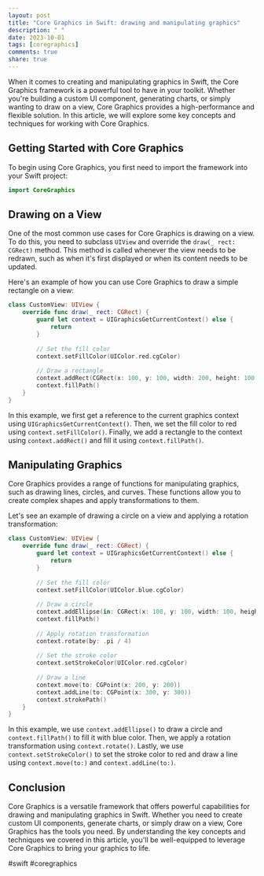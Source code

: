 ```yaml
---
layout: post
title: "Core Graphics in Swift: drawing and manipulating graphics"
description: " "
date: 2023-10-01
tags: [coregraphics]
comments: true
share: true
---
```


When it comes to creating and manipulating graphics in Swift, the Core Graphics framework is a powerful tool to have in your toolkit. Whether you're building a custom UI component, generating charts, or simply wanting to draw on a view, Core Graphics provides a high-performance and flexible solution. In this article, we will explore some key concepts and techniques for working with Core Graphics.

## Getting Started with Core Graphics

To begin using Core Graphics, you first need to import the framework into your Swift project:

```swift
import CoreGraphics
```

## Drawing on a View

One of the most common use cases for Core Graphics is drawing on a view. To do this, you need to subclass `UIView` and override the `draw(_ rect: CGRect)` method. This method is called whenever the view needs to be redrawn, such as when it's first displayed or when its content needs to be updated.

Here's an example of how you can use Core Graphics to draw a simple rectangle on a view:

```swift
class CustomView: UIView {
    override func draw(_ rect: CGRect) {
        guard let context = UIGraphicsGetCurrentContext() else {
            return
        }
        
        // Set the fill color
        context.setFillColor(UIColor.red.cgColor)
        
        // Draw a rectangle
        context.addRect(CGRect(x: 100, y: 100, width: 200, height: 100))
        context.fillPath()
    }
}
```

In this example, we first get a reference to the current graphics context using `UIGraphicsGetCurrentContext()`. Then, we set the fill color to red using `context.setFillColor()`. Finally, we add a rectangle to the context using `context.addRect()` and fill it using `context.fillPath()`.

## Manipulating Graphics

Core Graphics provides a range of functions for manipulating graphics, such as drawing lines, circles, and curves. These functions allow you to create complex shapes and apply transformations to them.

Let's see an example of drawing a circle on a view and applying a rotation transformation:

```swift
class CustomView: UIView {
    override func draw(_ rect: CGRect) {
        guard let context = UIGraphicsGetCurrentContext() else {
            return
        }
        
        // Set the fill color
        context.setFillColor(UIColor.blue.cgColor)
        
        // Draw a circle
        context.addEllipse(in: CGRect(x: 100, y: 100, width: 100, height: 100))
        context.fillPath()
        
        // Apply rotation transformation
        context.rotate(by: .pi / 4)
        
        // Set the stroke color
        context.setStrokeColor(UIColor.red.cgColor)
        
        // Draw a line
        context.move(to: CGPoint(x: 200, y: 200))
        context.addLine(to: CGPoint(x: 300, y: 300))
        context.strokePath()
    }
}
```

In this example, we use `context.addEllipse()` to draw a circle and `context.fillPath()` to fill it with blue color. Then, we apply a rotation transformation using `context.rotate()`. Lastly, we use `context.setStrokeColor()` to set the stroke color to red and draw a line using `context.move(to:)` and `context.addLine(to:)`.

## Conclusion

Core Graphics is a versatile framework that offers powerful capabilities for drawing and manipulating graphics in Swift. Whether you need to create custom UI components, generate charts, or simply draw on a view, Core Graphics has the tools you need. By understanding the key concepts and techniques we covered in this article, you'll be well-equipped to leverage Core Graphics to bring your graphics to life.

#swift #coregraphics